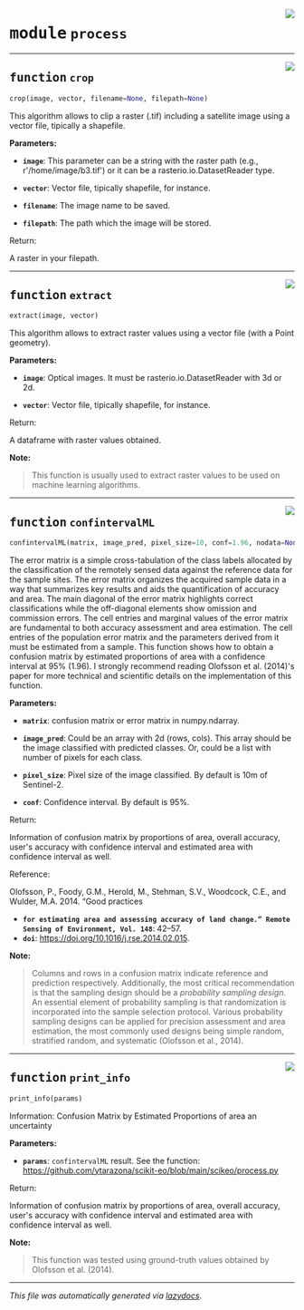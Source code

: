 <!-- markdownlint-disable -->

<a href="..\scikeo\process.py#L0"><img align="right" style="float:right;" src="https://img.shields.io/badge/-source-cccccc?style=flat-square"></a>

# <kbd>module</kbd> `process`





---

<a href="..\scikeo\process.py#L12"><img align="right" style="float:right;" src="https://img.shields.io/badge/-source-cccccc?style=flat-square"></a>

## <kbd>function</kbd> `crop`

```python
crop(image, vector, filename=None, filepath=None)
```

This algorithm allows to clip a raster (.tif) including a satellite image using a vector file, tipically a shapefile. 



**Parameters:**
  


 - <b>`image`</b>:  This parameter can be a string with the raster path (e.g., r'/home/image/b3.tif') or it can be a rasterio.io.DatasetReader type. 


 - <b>`vector`</b>:  Vector file, tipically shapefile, for instance. 


 - <b>`filename`</b>:  The image name to be saved. 


 - <b>`filepath`</b>:  The path which the image will be stored. 

Return: 

A raster in your filepath. 


---

<a href="..\scikeo\process.py#L112"><img align="right" style="float:right;" src="https://img.shields.io/badge/-source-cccccc?style=flat-square"></a>

## <kbd>function</kbd> `extract`

```python
extract(image, vector)
```

This algorithm allows to extract raster values using a vector file (with a Point geometry). 



**Parameters:**
  


 - <b>`image`</b>:  Optical images. It must be rasterio.io.DatasetReader with 3d or 2d. 


 - <b>`vector`</b>:  Vector file, tipically shapefile, for instance. 

Return: 

A dataframe with raster values obtained. 



**Note:**

> This function is usually used to extract raster values to be used on machine learning algorithms. 


---

<a href="..\scikeo\process.py#L164"><img align="right" style="float:right;" src="https://img.shields.io/badge/-source-cccccc?style=flat-square"></a>

## <kbd>function</kbd> `confintervalML`

```python
confintervalML(matrix, image_pred, pixel_size=10, conf=1.96, nodata=None)
```

The error matrix is a simple cross-tabulation of the class labels allocated by the classification of the remotely  sensed data against the reference data for the sample sites. The error matrix organizes the acquired sample data  in a way that summarizes key results and aids the quantification of accuracy and area. The main diagonal of the error  matrix highlights correct classifications while the off-diagonal elements show omission and commission errors.  The cell entries and marginal values of the error matrix are fundamental to both accuracy assessment and area  estimation. The cell entries of the population error matrix and the parameters derived from it must be estimated  from a sample. This function shows how to obtain a confusion matrix by estimated proportions of area with a confidence interval at 95% (1.96). I strongly recommend reading Olofsson et al. (2014)'s paper for more technical and scientific details  on the implementation of this function. 



**Parameters:**
 


 - <b>`matrix`</b>:  confusion matrix or error matrix in numpy.ndarray.  


 - <b>`image_pred`</b>:  Could be an array with 2d (rows, cols). This array should be the image classified   with predicted classes. Or, could be a list with number of pixels for each class.  


 - <b>`pixel_size`</b>:  Pixel size of the image classified. By default is 10m of Sentinel-2.  


 - <b>`conf`</b>:  Confidence interval. By default is 95%. 

Return: 

Information of confusion matrix by proportions of area, overall accuracy, user's accuracy with confidence interval  and estimated area with confidence interval as well.  

Reference: 

Olofsson, P., Foody, G.M., Herold, M., Stehman, S.V., Woodcock, C.E., and Wulder, M.A. 2014. “Good practices  
 - <b>`for estimating area and assessing accuracy of land change.” Remote Sensing of Environment, Vol. 148`</b>:  42–57.  
 - <b>`doi`</b>: https://doi.org/10.1016/j.rse.2014.02.015. 



**Note:**

> Columns and rows in a confusion matrix indicate reference and prediction respectively. Additionally, the most critical recommendation is that the sampling design should be a *probability sampling design*. An essential element of probability sampling is that randomization is incorporated into the sample selection protocol. Various probability sampling designs can be applied for precision assessment and area estimation, the most commonly used designs being simple random, stratified random, and systematic (Olofsson et al., 2014). 


---

<a href="..\scikeo\process.py#L329"><img align="right" style="float:right;" src="https://img.shields.io/badge/-source-cccccc?style=flat-square"></a>

## <kbd>function</kbd> `print_info`

```python
print_info(params)
```

Information: Confusion Matrix by Estimated Proportions of area an uncertainty 



**Parameters:**
 


 - <b>`params`</b>:  ```confintervalML``` result. See the function: https://github.com/ytarazona/scikit-eo/blob/main/scikeo/process.py 

Return: 

Information of confusion matrix by proportions of area, overall accuracy, user's accuracy with confidence interval  and estimated area with confidence interval as well. 



**Note:**

> This function was tested using ground-truth values obtained by Olofsson et al. (2014). 
>




---

_This file was automatically generated via [lazydocs](https://github.com/ml-tooling/lazydocs)._

